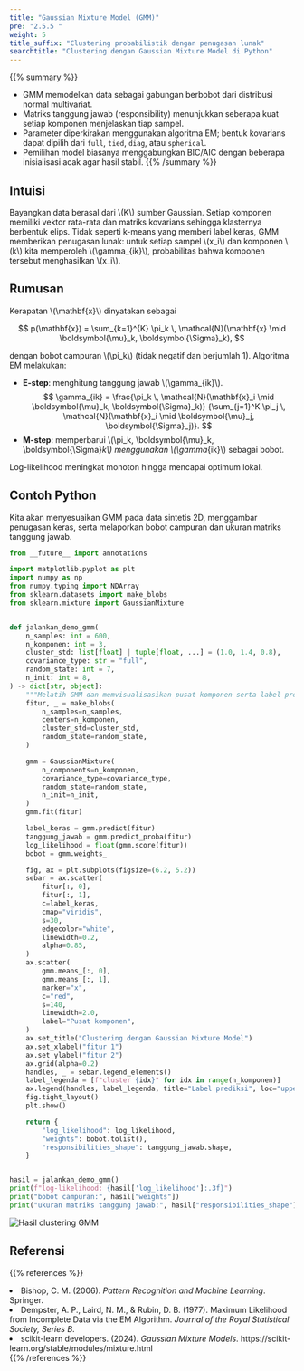 ```yaml
---
title: "Gaussian Mixture Model (GMM)"
pre: "2.5.5 "
weight: 5
title_suffix: "Clustering probabilistik dengan penugasan lunak"
searchtitle: "Clustering dengan Gaussian Mixture Model di Python"
---
```


{{% summary %}}
- GMM memodelkan data sebagai gabungan berbobot dari distribusi normal multivariat.
- Matriks tanggung jawab (responsibility) menunjukkan seberapa kuat setiap komponen menjelaskan tiap sampel.
- Parameter diperkirakan menggunakan algoritma EM; bentuk kovarians dapat dipilih dari `full`, `tied`, `diag`, atau `spherical`.
- Pemilihan model biasanya menggabungkan BIC/AIC dengan beberapa inisialisasi acak agar hasil stabil.
{{% /summary %}}

## Intuisi
Bayangkan data berasal dari \\(K\\) sumber Gaussian. Setiap komponen memiliki vektor rata-rata dan matriks kovarians sehingga klasternya berbentuk elips. Tidak seperti k-means yang memberi label keras, GMM memberikan penugasan lunak: untuk setiap sampel \\(x_i\\) dan komponen \\(k\\) kita memperoleh \\(\gamma_{ik}\\), probabilitas bahwa komponen tersebut menghasilkan \\(x_i\\).

## Rumusan
Kerapatan \\(\mathbf{x}\\) dinyatakan sebagai

$$
p(\mathbf{x}) = \sum_{k=1}^{K} \pi_k \, \mathcal{N}(\mathbf{x} \mid \boldsymbol{\mu}_k, \boldsymbol{\Sigma}_k),
$$

dengan bobot campuran \\(\pi_k\\) (tidak negatif dan berjumlah 1). Algoritma EM melakukan:

- **E-step**: menghitung tanggung jawab \\(\gamma_{ik}\\).
  $$
  \gamma_{ik} = \frac{\pi_k \, \mathcal{N}(\mathbf{x}_i \mid \boldsymbol{\mu}_k, \boldsymbol{\Sigma}_k)}
  {\sum_{j=1}^K \pi_j \, \mathcal{N}(\mathbf{x}_i \mid \boldsymbol{\mu}_j, \boldsymbol{\Sigma}_j)}.
  $$
- **M-step**: memperbarui \\(\pi_k, \boldsymbol{\mu}_k, \boldsymbol{\Sigma}_k\\) menggunakan \\(\gamma_{ik}\\) sebagai bobot.

Log-likelihood meningkat monoton hingga mencapai optimum lokal.

## Contoh Python
Kita akan menyesuaikan GMM pada data sintetis 2D, menggambar penugasan keras, serta melaporkan bobot campuran dan ukuran matriks tanggung jawab.

```python
from __future__ import annotations

import matplotlib.pyplot as plt
import numpy as np
from numpy.typing import NDArray
from sklearn.datasets import make_blobs
from sklearn.mixture import GaussianMixture


def jalankan_demo_gmm(
    n_samples: int = 600,
    n_komponen: int = 3,
    cluster_std: list[float] | tuple[float, ...] = (1.0, 1.4, 0.8),
    covariance_type: str = "full",
    random_state: int = 7,
    n_init: int = 8,
) -> dict[str, object]:
    """Melatih GMM dan memvisualisasikan pusat komponen serta label prediksi."""
    fitur, _ = make_blobs(
        n_samples=n_samples,
        centers=n_komponen,
        cluster_std=cluster_std,
        random_state=random_state,
    )

    gmm = GaussianMixture(
        n_components=n_komponen,
        covariance_type=covariance_type,
        random_state=random_state,
        n_init=n_init,
    )
    gmm.fit(fitur)

    label_keras = gmm.predict(fitur)
    tanggung_jawab = gmm.predict_proba(fitur)
    log_likelihood = float(gmm.score(fitur))
    bobot = gmm.weights_

    fig, ax = plt.subplots(figsize=(6.2, 5.2))
    sebar = ax.scatter(
        fitur[:, 0],
        fitur[:, 1],
        c=label_keras,
        cmap="viridis",
        s=30,
        edgecolor="white",
        linewidth=0.2,
        alpha=0.85,
    )
    ax.scatter(
        gmm.means_[:, 0],
        gmm.means_[:, 1],
        marker="x",
        c="red",
        s=140,
        linewidth=2.0,
        label="Pusat komponen",
    )
    ax.set_title("Clustering dengan Gaussian Mixture Model")
    ax.set_xlabel("fitur 1")
    ax.set_ylabel("fitur 2")
    ax.grid(alpha=0.2)
    handles, _ = sebar.legend_elements()
    label_legenda = [f"cluster {idx}" for idx in range(n_komponen)]
    ax.legend(handles, label_legenda, title="Label prediksi", loc="upper right")
    fig.tight_layout()
    plt.show()

    return {
        "log_likelihood": log_likelihood,
        "weights": bobot.tolist(),
        "responsibilities_shape": tanggung_jawab.shape,
    }


hasil = jalankan_demo_gmm()
print(f"log-likelihood: {hasil['log_likelihood']:.3f}")
print("bobot campuran:", hasil["weights"])
print("ukuran matriks tanggung jawab:", hasil["responsibilities_shape"])
```


![Hasil clustering GMM](/images/basic/clustering/gaussian-mixture_block01_id.png)

## Referensi
{{% references %}}
<li>Bishop, C. M. (2006). <i>Pattern Recognition and Machine Learning</i>. Springer.</li>
<li>Dempster, A. P., Laird, N. M., &amp; Rubin, D. B. (1977). Maximum Likelihood from Incomplete Data via the EM Algorithm. <i>Journal of the Royal Statistical Society, Series B</i>.</li>
<li>scikit-learn developers. (2024). <i>Gaussian Mixture Models</i>. https://scikit-learn.org/stable/modules/mixture.html</li>
{{% /references %}}
